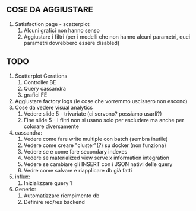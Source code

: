 ## COSE DA AGGIUSTARE
1) Satisfaction page - scatterplot
   1) Alcuni grafici non hanno senso
   2) Aggiustare i filtri (per i modelli che non hanno alcuni parametri, quei parametri dovrebbero essere disabled)

## TODO

1) Scatterplot Gerations
   1) Controller BE
   2) Query cassandra
   3) grafici FE
2) Aggiustare factory logs (le cose che vorremmo uscissero non escono)
3) Cose da vedere visual analytics
   1) Vedere slide 5 - trivariate (ci servono? possiamo usarli?)
   2) Fine slide 5 - I flitri non si usano solo per escludere ma anche per colorare diversamente
4) cassandra:
   1) Vedere come fare write multiple con batch (sembra inutile)
   2) Vedere come creare "cluster"(?) su docker (non funziona)
   3) Vedere se e come fare secondary indexes
   4) Vedere se materialized view serve x information integration
   5) Vedere se cambiare gli INSERT con i JSON nativi delle query
   6) Vedre come salvare e riapplicare db già fatti
5) influx:
   1) Inizializzare query 1
6) Generic:
   1) Automatizzare riempimento db
   2) Definire req/res backend